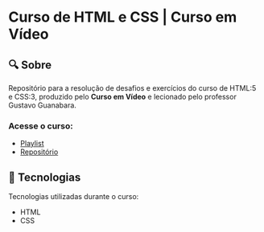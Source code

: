 # Curso de HTML e CSS | Curso em Vídeo

<h2>&#x1F50D Sobre</h2>
<p>Repositório para a resolução de desafios e exercícios do curso de HTML:5 e CSS:3, produzido pelo <strong>Curso em Vídeo</strong> e lecionado pelo professor Gustavo Guanabara.</p>
<h3>Acesse o curso:</h3>
<ul>
  <li><a href="https://www.youtube.com/playlist?list=PLHz_AreHm4dkZ9-atkcmcBaMZdmLHft8n">Playlist</a></li>
  <li><a href="https://github.com/gustavoguanabara/html-css">Repositório</a></li>
</ul>
<h2> &#x1F527 Tecnologias</h2>
<p>Tecnologias utilizadas durante o curso:</p>
<ul>
  <li>HTML</li>
  <li>CSS</li>
</ul>
<h2></h2>
